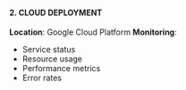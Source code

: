#### 2. CLOUD DEPLOYMENT

**Location**: Google Cloud Platform
**Monitoring**:

- Service status
- Resource usage
- Performance metrics
- Error rates
